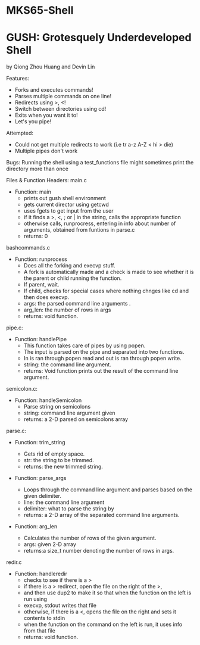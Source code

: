 # MKS65-Shell
# GUSH: Grotesquely Underdeveloped Shell

by Qiong Zhou Huang and Devin Lin

Features:
* Forks and executes commands!
* Parses multiple commands on one line!
* Redirects using >, <!
* Switch between directories using cd!
* Exits when you want it to!
* Let's you pipe!


Attempted:
  * Could not get multiple redirects to work (i.e tr a-z A-Z < hi > die)
  * Multiple pipes don't work

Bugs:
	Running the shell using a test_functions file might sometimes print the directory more than once
	
Files & Function Headers:
main.c

 * Function:  main
	 * prints out gush shell environment
	 * gets current director using getcwd
	 * uses fgets to get input from the user
	 * if it finds a >, <, ; or | in the string, calls the appropriate function
	 * otherwise calls, runprocress, entering in info about number of arguments, obtained from funtions in parse.c
	 * returns: 0

 
 bashcommands.c
 * Function:  runprocess
	 * Does all the forking and execvp stuff.
	 * A fork is automatically made and a check is made to see whether it is the parent or child running the function.
	 * If parent, wait.
	 * If child, checks for special cases where nothing chnges like cd and then does execvp.
	 * args: the parsed command line arguments .
	 * arg_len: the number of rows in args
	 * returns: void function. 

 
 pipe.c:
 * Function:  handlePipe
	 * This function takes care of pipes by using popen.
	 * The input is parsed on the pipe and separated into two functions.
	 * In is ran through popen read and out is ran through popen write.
	 * string: the command line argument.
	 * returns: Void function prints out the result of the command line argument.

 
 semicolon.c: 

 * Function:  handleSemicolon
	 * Parse string on semicolons
	 * string: command line argument given
	 * returns: a 2-D parsed on semicolons array
 
 parse.c:
 * Function:  trim_string
	 * Gets rid of empty space.
	 * str: the string to be trimmed.
	 * returns: the new trimmed string.

 * Function:  parse_args
	 * Loops through the command line argument and parses based on the given delimiter.
	 * line: the command line argument
	 * delimiter: what to parse the string by
	 * returns: a 2-D array of the separated command line arguments.

 * Function: arg_len
	 * Calculates the number of rows of the given argument.
	 * args: given 2-D array
	 * returns:a size_t number denoting the number of rows in args.
 
 redir.c
 * Function:  handleredir
	 * checks to see if there is a >
	 * if there is a > redirect, open the file on the right of the >,
	 * and then use dup2 to make it so that when the function on the left is run using
	 * execvp, stdout writes that file
	 * otherwise, if there is a <, opens the file on the right and sets it contents to stdin
	 * when the function on the command on the left is run, it uses info from that file
	 * returns: void function.

